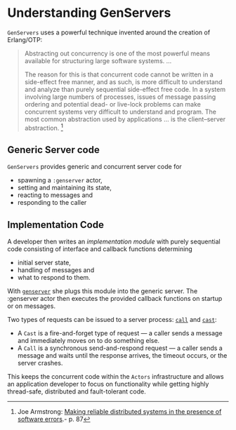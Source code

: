 # Understanding GenServers

`GenServers` uses a powerful technique invented around the creation of Erlang/OTP:

> Abstracting out concurrency is one of the most powerful means available for structuring large software systems. ...
> 
> The reason for this is that concurrent code cannot be written in a side-effect free manner, and as such, is more difficult to understand and analyze than purely sequential side-effect free code. In a system involving large numbers of processes, issues of message passing ordering and potential dead- or live-lock problems can make concurrent systems very difficult to understand and program. The most common abstraction used by applications ... is the client–server abstraction. [^1]

## Generic Server code

`GenServers` provides generic and concurrent server code for

- spawning a `:genserver` actor,
- setting and maintaining its state,
- reacting to messages and
- responding to the caller

## Implementation Code

A developer then writes an *implementation module* with purely sequential code consisting of interface and
callback functions determining 

- initial server state,
- handling of messages and
- what to respond to them.

With [`genserver`](@ref) she plugs this module into the generic server. The :genserver actor then executes the provided callback functions on startup or on messages.

Two types of requests can be issued to a server process: [`call`](https://juliaactors.github.io/Actors.jl/dev/api/#Actors.call) and [`cast`](https://juliaactors.github.io/Actors.jl/dev/api/#Actors.cast):

- A `Cast` is a fire-and-forget type of request — a caller sends a message and immediately moves on to do something else.
- A `Call` is a synchronous send-and-respond request — a caller sends a message and waits until the response arrives, the timeout occurs, or the server crashes.

This keeps the concurrent code within the `Actors` infrastructure and allows an application developer to focus on functionality while getting highly thread-safe, distributed and fault-tolerant code.

[^1]: Joe Armstrong: [Making reliable distributed systems in the presence of software errors](https://erlang.org/download/armstrong_thesis_2003.pdf).- p. 87